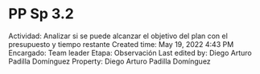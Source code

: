 # PP Sp 3.2

Actividad: Analizar si se puede alcanzar el objetivo del plan con el presupuesto y tiempo restante
Created time: May 19, 2022 4:43 PM
Encargado: Team leader
Etapa: Observación
Last edited by: Diego Arturo Padilla Domínguez
Property: Diego Arturo Padilla Domínguez